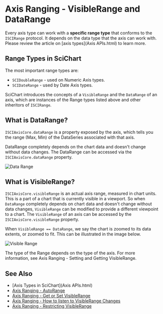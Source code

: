 # Axis Ranging - VisibleRange and DataRange
Every axis type can work with a **specific range type** that conforms to the `ISCIRange` protocol. It depends on the data type that the axis can work with. Please review the article on [axis types](Axis APIs.html) to learn more.

## Range Types in SciChart
The most important range types are:

- `SCIDoubleRange` - used on Numeric Axis types.
- `SCIDateRange` - used by Date Axis types.

SciChart introduces the concepts of a `VisibleRange` and the `DataRange` of an axis, which are instances of the Range types listed above and other inheritors of `ISCIRange`.

## What is DataRange?
`ISCIAxisCore.dataRange` is a property exposed by the axis, which tells you the range (Max, Min) of the DataSeries associated with that axis.

DataRange completely depends on the chart data and doesn't change without data changes. The DataRange can be accessed via the `ISCIAxisCore.dataRange` property.

![Data Range](img/axis-2d/data-range.png)

## What is VisibleRange?
`ISCIAxisCore.visibleRange` is an actual axis range, measured in chart units. This is a part of a chart that is currently visible in a viewport. So when `DataRange` completely depends on chart data and doesn't change without data changes, `VisibleRange` can be modified to provide a different viewpoint to a chart. The `VisibleRange` of an axis can be accessed by the `ISCIAxisCore.visibleRange` property.

When `VisibleRange == DataRange`, we say the chart is zoomed to its data extents, or zoomed to fit. This can be illustrated in the image below.

![Visible Range](img/axis-2d/visible-range.png)

The type of the Range depends on the type of the axis. For more information, see Axis Ranging - Setting and Getting VisibleRange.

## See Also
- [Axis Types in SciChart](Axis APIs.html)
- [Axis Ranging - AutoRange](axis-ranging---autorange.html)
- [Axis Ranging - Get or Set VisibleRange](axis-ranging---get-or-set-visiblerange.html)
- [Axis Ranging - How to listen to VisibleRange Changes](axis-ranging---how-to-listen-to-visiblerange-changes.html)
- [Axis Ranging - Restricting VisibleRange](axis-ranging---restricting-visiblerange.html)
